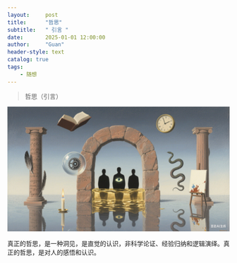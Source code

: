 ```yaml
---
layout:     post
title:      "哲思"
subtitle:   " 引言 "
date:       2025-01-01 12:00:00
author:     "Guan"
header-style: text
catalog: true
tags:
    - 随想
---
```


>哲思（引言）

![哲思](/img/zhesi.png)

真正的哲思，是一种洞见，是直觉的认识，非科学论证、经验归纳和逻辑演绎。真正的哲思，是对人的感悟和认识。